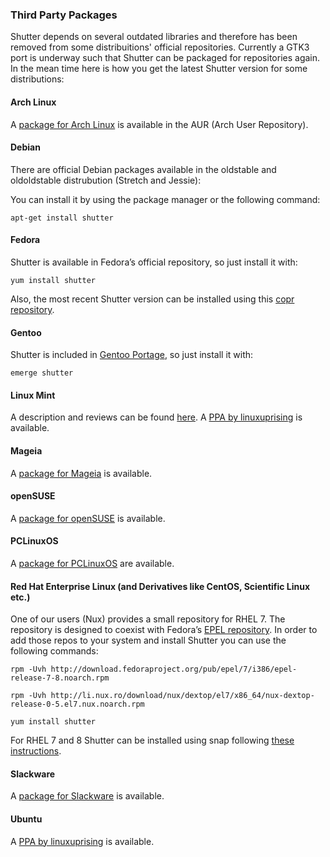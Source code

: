 ### Third Party Packages

Shutter depends on several outdated libraries and therefore has been removed from some distribuitions' official repositories. Currently a GTK3 port is underway such that Shutter can be packaged for repositories again. In the mean time here is how you get the latest Shutter version for some distributions:

#### Arch Linux

A [package for Arch Linux](https://aur.archlinux.org/packages/shutter/) is available in the AUR (Arch User Repository).

#### Debian

There are official Debian packages available in the oldstable and oldoldstable distrubution (Stretch and Jessie):

You can install it by using the package manager or the following command:

~~~
apt-get install shutter
~~~


#### Fedora

Shutter is available in Fedora’s official repository, so just install it with:

~~~
yum install shutter
~~~

Also, the most recent Shutter version can be installed using this [copr repository](https://copr.fedorainfracloud.org/coprs/mheffner/shutter/).


#### Gentoo

Shutter is included in [Gentoo Portage](https://packages.gentoo.org/packages/x11-misc/shutter), so just install it with:

~~~
emerge shutter
~~~


#### Linux Mint

A description and reviews can be found [here](https://community.linuxmint.com/software/view/shutter). A [PPA by linuxuprising](https://www.linuxuprising.com/2018/10/shutter-removed-from-ubuntu-1810-and.html) is available.

#### Mageia

A [package for Mageia](https://madb.mageia.org/package/show/name/shutter) is available.

#### openSUSE

A [package for openSUSE](https://software.opensuse.org/package/shutter) is available.

#### PCLinuxOS

A [package for PCLinuxOS](https://pclinuxos.pkgs.org/rolling/pclinuxos-x86_64/shutter-0.94-1pclos2018.noarch.rpm.html) are available.

#### Red Hat Enterprise Linux (and Derivatives like CentOS, Scientific Linux etc.)

One of our users (Nux) provides a small repository for RHEL 7. The repository is designed to coexist with Fedora’s [EPEL repository](https://fedoraproject.org/wiki/EPEL/FAQ#What_is_EPEL.3F).
In order to add those repos to your system and install Shutter you can use the following commands:

~~~
rpm -Uvh http://download.fedoraproject.org/pub/epel/7/i386/epel-release-7-8.noarch.rpm

rpm -Uvh http://li.nux.ro/download/nux/dextop/el7/x86_64/nux-dextop-release-0-5.el7.nux.noarch.rpm

yum install shutter
~~~

For RHEL 7 and 8 Shutter can be installed using snap following [these instructions](https://snapcraft.io/install/shutter/rhel).

#### Slackware

A [package for Slackware](https://slackbuilds.org/repository/14.2/graphics/shutter/?search=shutter) is available.

#### Ubuntu

A [PPA by linuxuprising](https://www.linuxuprising.com/2018/10/shutter-removed-from-ubuntu-1810-and.html) is available.
